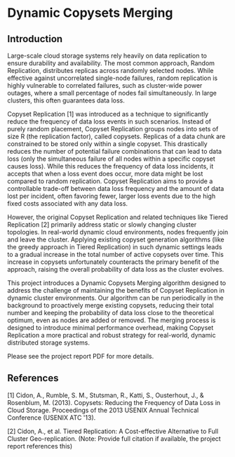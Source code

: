 # Dynamic Copysets Merging
## Introduction
Large-scale cloud storage systems rely heavily on data replication to ensure durability and availability. The most common approach, Random Replication, distributes replicas across randomly selected nodes. While effective against uncorrelated single-node failures, random replication is highly vulnerable to correlated failures, such as cluster-wide power outages, where a small percentage of nodes fail simultaneously. In large clusters, this often guarantees data loss.

Copyset Replication [1] was introduced as a technique to significantly reduce the frequency of data loss events in such scenarios. Instead of purely random placement, Copyset Replication groups nodes into sets of size R (the replication factor), called copysets. Replicas of a data chunk are constrained to be stored only within a single copyset. This drastically reduces the number of potential failure combinations that can lead to data loss (only the simultaneous failure of all nodes within a specific copyset causes loss). While this reduces the frequency of data loss incidents, it accepts that when a loss event does occur, more data might be lost compared to random replication. Copyset Replication aims to provide a controllable trade-off between data loss frequency and the amount of data lost per incident, often favoring fewer, larger loss events due to the high fixed costs associated with any data loss.

However, the original Copyset Replication and related techniques like Tiered Replication [2] primarily address static or slowly changing cluster topologies. In real-world dynamic cloud environments, nodes frequently join and leave the cluster. Applying existing copyset generation algorithms (like the greedy approach in Tiered Replication) in such dynamic settings leads to a gradual increase in the total number of active copysets over time. This increase in copysets unfortunately counteracts the primary benefit of the approach, raising the overall probability of data loss as the cluster evolves.

This project introduces a Dynamic Copysets Merging algorithm designed to address the challenge of maintaining the benefits of Copyset Replication in dynamic cluster environments. Our algorithm can be run periodically in the background to proactively merge existing copysets, reducing their total number and keeping the probability of data loss close to the theoretical optimum, even as nodes are added or removed. The merging process is designed to introduce minimal performance overhead, making Copyset Replication a more practical and robust strategy for real-world, dynamic distributed storage systems.

Please see the project report PDF for more details.

## References
[1] Cidon, A., Rumble, S. M., Stutsman, R., Katti, S., Ousterhout, J., & Rosenblum, M. (2013). Copysets: Reducing the Frequency of Data Loss in Cloud Storage. Proceedings of the 2013 USENIX Annual Technical Conference (USENIX ATC '13).

[2] Cidon, A., et al. Tiered Replication: A Cost-effective Alternative to Full Cluster Geo-replication. (Note: Provide full citation if available, the project report references this)
